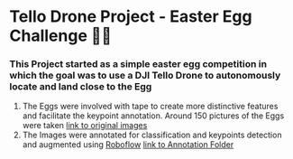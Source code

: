 # Tello Drone Project - Easter Egg Challenge 🐇🥚

### This Project started as a simple easter egg competition in which the goal was to use a DJI Tello Drone to autonomously locate and land close to the Egg

1. The Eggs were involved with tape to create more distinctive features and facilitate the keypoint annotation. Around 150 pictures of the Eggs were taken [link to original images](/Eggs_Pose_Images) 
2. The Images were annotated for classification and keypoints detection and augmented using [Roboflow](https://roboflow.com/) [link to Annotation Folder](/Egg)
